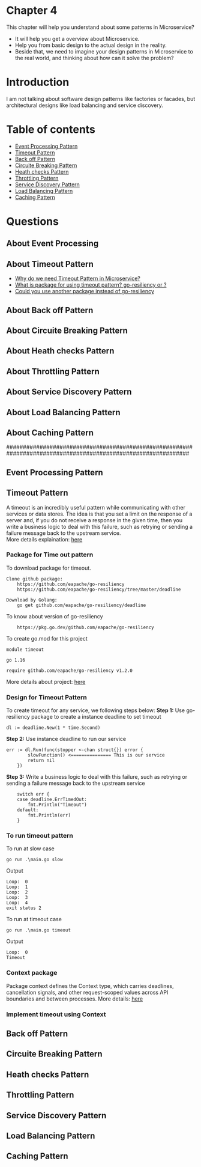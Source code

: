 # Chapter 4  
This chapter will help you understand about some patterns in Microservice? 
- It will help you get a overview about Microservice.
- Help you from basic design to the actual design in the reality.
- Beside that, we need to imagine your design patterns in Microservice to the real world, and thinking about how can it solve the problem?

# Introduction
I am not talking about software design patterns like factories or facades, but architectural designs like load balancing and service discovery.

# Table of contents
* [Event Processing Pattern](#event-processing-pattern)
* [Timeout Pattern](#timeout-pattern)
* [Back off Pattern](#back-off-pattern) 
* [Circuite Breaking Pattern](#circuite-breaking-pattern)
* [Heath checks Pattern](#heath-checks-pattern)
* [Throttling Pattern](#throttling-pattern)
* [Service Discovery Pattern](#service-discovery-pattern)
* [Load Balancing Pattern](#load-balancing-pattern)
* [Caching Pattern](#caching-pattern)

# Questions
## About Event Processing

## About Timeout Pattern
* [Why do we need Timeout Pattern in Microservice?](#timeout-pattern)
* [What is package for using timeout pattern? go-resiliency or ?](#package-for-time-out-pattern)
* [Could you use another package instead of go-resiliency](#)
## About Back off Pattern

## About Circuite Breaking Pattern

## About Heath checks Pattern

## About Throttling Pattern

## About Service Discovery Pattern

## About Load Balancing Pattern

## About Caching Pattern
###############################################################################################################
## Event Processing Pattern

## Timeout Pattern
A timeout is an incredibly useful pattern while communicating with other services or data stores. The idea is that you set a limit on the response of a server and, if you do not receive a response in the given time, then you write a business logic to deal with this failure, such as retrying or sending a failure message back to the upstream service.  
More details explaination: [here](https://www.meisternote.com/app/note/0gdFcuDdHd3p/timeouts)
### Package for Time out pattern
To download package for timeout.
```
Clone github package:
    https://github.com/eapache/go-resiliency
    https://github.com/eapache/go-resiliency/tree/master/deadline
    
Download by Golang:
    go get github.com/eapache/go-resiliency/deadline
```

To know about version of go-resiliency
```
    https://pkg.go.dev/github.com/eapache/go-resiliency
```

To create go.mod for this project
```
module timeout

go 1.16

require github.com/eapache/go-resiliency v1.2.0
```

More details about project: [here](https://github.com/huavanthong/build-microservice-golang/tree/master/01_GettingStarted/book-build-microservice/chapter5/timeout)

### Design for Timeout Pattern
To create timeout for any service, we following steps below:
**Step 1:** Use go-resiliency package to create a instance deadline to set timeout
```
dl := deadline.New(1 * time.Second)
```
**Step 2:** Use instance deadline to run our service
```
err := dl.Run(func(stopper <-chan struct{}) error {
		slowFunction() <=============== This is our service
		return nil
	})
```
**Step 3:** Write a business logic to deal with this failure, such as retrying or sending a failure message back to the upstream service
```
	switch err {
	case deadline.ErrTimedOut:
		fmt.Println("Timeout")
	default:
		fmt.Println(err)
	}
```
### To run timeout pattern
To run at slow case
```
go run .\main.go slow
```
Output
```
Loop:  0
Loop:  1
Loop:  2
Loop:  3
Loop:  4
exit status 2
```

To run at timeout case
```
go run .\main.go timeout
```
Output
```
Loop:  0
Timeout
``` 
### Context package
Package context defines the Context type, which carries deadlines, cancellation signals, and other request-scoped values across API boundaries and between processes. 
More details: [here](https://pkg.go.dev/context)

### Implement timeout using Context

## Back off Pattern

## Circuite Breaking Pattern

## Heath checks Pattern

## Throttling Pattern

## Service Discovery Pattern

## Load Balancing Pattern

## Caching Pattern